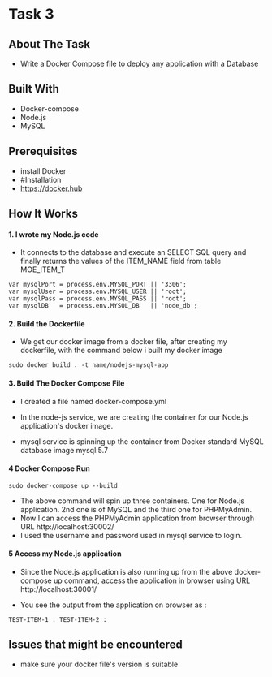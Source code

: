 # Task 3
## About The Task
* Write a Docker Compose file to deploy any application with a Database

## Built With
* Docker-compose
* Node.js
* MySQL

## Prerequisites
* install Docker
* #Installation
* https://docker.hub


## How It Works

#### 1. I wrote my Node.js code
* It connects to the database and execute an SELECT SQL query and finally returns the values of the ITEM_NAME field from table MOE_ITEM_T

``` var mysqlHost = process.env.MYSQL_HOST || 'localhost';
var mysqlPort = process.env.MYSQL_PORT || '3306';
var mysqlUser = process.env.MYSQL_USER || 'root'; 
var mysqlPass = process.env.MYSQL_PASS || 'root';  
var mysqlDB   = process.env.MYSQL_DB   || 'node_db'; 
```
 
 #### 2. Build the Dockerfile
* We get our docker image from a docker file, after creating my dockerfile, with the command below i built my docker image

`sudo docker build . -t name/nodejs-mysql-app `

#### 3. Build The Docker Compose File
* I created a file named docker-compose.yml
* In the node-js service, we are creating the container for our Node.js application's docker image.

* mysql service is spinning up the container from Docker standard MySQL database image mysql:5.7

#### 4 Docker Compose Run
`sudo docker-compose up --build`

* The above command will spin up three containers. One for Node.js application. 2nd one is of MySQL and the third one for PHPMyAdmin.
* Now  I can access the PHPMyAdmin application from browser through URL http://localhost:30002/
* I used the username and password used in mysql service to login.


#### 5 Access my Node.js application
* Since the Node.js application is also running up from the above docker-compose up command, access the application in browser using URL http://localhost:30001/

* You see the output from the application on browser as :

`TEST-ITEM-1 : TEST-ITEM-2 :`


## Issues that might be encountered
* make sure your docker file's version is suitable



